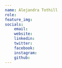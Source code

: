 ```yaml
---
name: Alejandra Tothill
role:
feature_img:
socials:
    email:
    website:
    linkedin:
    twitter:
    facebook:
    instagram:
    github:
---
```

